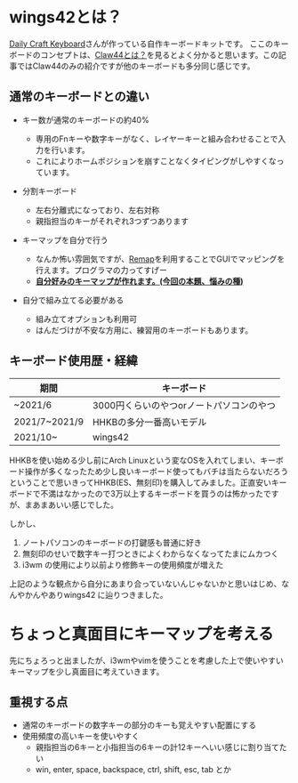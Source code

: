 # wings42とは？

[Daily Craft Keyboard](https://shop.dailycraft.jp/)さんが作っている自作キーボードキットです。
ここのキーボードのコンセプトは、[Claw44とは？](https://docs.dailycraft.jp/keyboards/claw44/whatis.html)を見るとよく分かると思います。この記事ではClaw44のみの紹介ですが他のキーボードも多分同じ感じです。
## 通常のキーボードとの違い

- キー数が通常のキーボードの約40%
  - 専用のFnキーや数字キーがなく、レイヤーキーと組み合わせることで入力を行います。
  - これによりホームポジションを崩すことなくタイピングがしやすくなっています。

- 分割キーボード
  - 左右分離式になっており、左右対称
  - 親指担当のキーがそれぞれ3つずつあります

- キーマップを自分で行う
  - なんか怖い雰囲気ですが、[Remap](https://remap-keys.app/)を利用することでGUIでマッピングを行えます。プログラマの力ってすげー
  - **<u>自分好みのキーマップが作れます。(今回の本題、惱みの種)</u>**

- 自分で組み立てる必要がある
  - 組み立てオプションも利用可
  - はんだづけが不安な方用に、練習用のキーボードもあります。


## キーボード使用歴・経緯
| 期間 | キーボード |
|--|--|
| \~2021/6 | 3000円くらいのやつorノートパソコンのやつ |
| 2021/7\~2021/9 | HHKBの多分一番高いモデル |
| 2021/10\~ | wings42 |

HHKBを使い始める少し前にArch Linuxという変なOSを入れてしまい、キーボード操作が多くなったため少し良いキーボード使ってもバチは当たらないだろうということで思いきってHHKB(ES、無刻印)を購入してみました。正直安いキーボードで不満はなかったので3万以上するキーボードを買うのは怖かったですが、まあまあいい感じでした。  

しかし、
1. ノートパソコンのキーボードの打鍵感も普通に好き
2. 無刻印のせいで数字キー打つときによくわからなくなってたまにムカつく
3. i3wm の使用により以前より修飾キーの使用頻度が増えた  

上記のような観点から自分にあまり合っていないんじゃないかと思いはじめ、なんやかんやありwings42 に辿りつきました。

# ちょっと真面目にキーマップを考える

先にちょろっと出ましたが、i3wmやvimを使うことを考慮した上で使いやすいキーマップを少し真面目に考えていきます。 

## 重視する点

- 通常のキーボードの数字キーの部分のキーも覚えやすい配置にする
- 使用頻度の高いキーを使いやすく
  - 親指担当の6キーと小指担当の6キーの計12キーへいい感じに割り当てたい
  - win, enter, space, backspace, ctrl, shift, esc, tab とか
